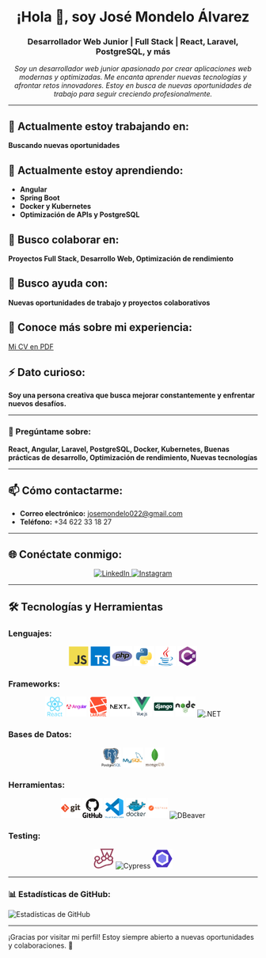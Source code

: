 <h1 align="center">¡Hola 👋, soy José Mondelo Álvarez</h1>
<h3 align="center">Desarrollador Web Junior | Full Stack | React, Laravel, PostgreSQL, y más</h3>

<p align="center">
  <i>Soy un desarrollador web junior apasionado por crear aplicaciones web modernas y optimizadas. Me encanta aprender nuevas tecnologías y afrontar retos innovadores. Estoy en busca de nuevas oportunidades de trabajo para seguir creciendo profesionalmente.</i>
</p>

---

## 🔭 Actualmente estoy trabajando en:
**Buscando nuevas oportunidades**

## 🌱 Actualmente estoy aprendiendo:
- **Angular**
- **Spring Boot**
- **Docker y Kubernetes**
- **Optimización de APIs y PostgreSQL**

## 👯 Busco colaborar en:
**Proyectos Full Stack, Desarrollo Web, Optimización de rendimiento**

## 🤝 Busco ayuda con:
**Nuevas oportunidades de trabajo y proyectos colaborativos**

## 📄 Conoce más sobre mi experiencia:
[Mi CV en PDF](https://drive.google.com/file/d/1X4_eAG-HiwBAxKhf6v3Is6wEDXa2e2m_/view?usp=drive_link)

## ⚡ Dato curioso:
**Soy una persona creativa que busca mejorar constantemente y enfrentar nuevos desafíos.**

---

### 💬 Pregúntame sobre:
**React, Angular, Laravel, PostgreSQL, Docker, Kubernetes, Buenas prácticas de desarrollo, Optimización de rendimiento, Nuevas tecnologías**

---

## 📫 Cómo contactarme:
- **Correo electrónico:** [josemondelo022@gmail.com](mailto:josemondelo022@gmail.com)
- **Teléfono:** +34 622 33 18 27

---

## 🌐 Conéctate conmigo:
<p align="center">
  <a href="https://www.linkedin.com/in/jos%C3%A9-mondelo-%C3%A1lvarez-0868a634a/" target="blank">
    <img src="https://img.shields.io/badge/LinkedIn-%230077B5.svg?&style=for-the-badge&logo=linkedin&logoColor=white" alt="LinkedIn" height="30" />
  </a>
  <a href="https://instagram.com/josee022" target="blank">
    <img src="https://img.shields.io/badge/Instagram-%23E4405F.svg?&style=for-the-badge&logo=instagram&logoColor=white" alt="Instagram" height="30" />
  </a>
</p>

---

## 🛠️ Tecnologías y Herramientas

### **Lenguajes:**
<p align="center">
  <img src="https://raw.githubusercontent.com/devicons/devicon/master/icons/javascript/javascript-original.svg" alt="JavaScript" width="40" height="40"/>
  <img src="https://raw.githubusercontent.com/devicons/devicon/master/icons/typescript/typescript-original.svg" alt="TypeScript" width="40" height="40"/>
  <img src="https://raw.githubusercontent.com/devicons/devicon/master/icons/php/php-original.svg" alt="PHP" width="40" height="40"/>
  <img src="https://raw.githubusercontent.com/devicons/devicon/master/icons/python/python-original.svg" alt="Python" width="40" height="40"/>
  <img src="https://raw.githubusercontent.com/devicons/devicon/master/icons/java/java-original.svg" alt="Java" width="40" height="40"/>
  <img src="https://raw.githubusercontent.com/devicons/devicon/master/icons/csharp/csharp-original.svg" alt="C#" width="40" height="40"/>
</p>

### **Frameworks:**
<p align="center">
  <img src="https://raw.githubusercontent.com/devicons/devicon/master/icons/react/react-original-wordmark.svg" alt="React" width="40" height="40"/>
  <img src="https://raw.githubusercontent.com/devicons/devicon/master/icons/angular/angular-original-wordmark.svg" alt="Angular" width="40" height="40"/>
  <img src="https://raw.githubusercontent.com/devicons/devicon/master/icons/laravel/laravel-plain-wordmark.svg" alt="Laravel" width="40" height="40"/>
  <img src="https://raw.githubusercontent.com/devicons/devicon/master/icons/nextjs/nextjs-original-wordmark.svg" alt="Next.js" width="40" height="40"/>
  <img src="https://raw.githubusercontent.com/devicons/devicon/master/icons/vuejs/vuejs-original-wordmark.svg" alt="Vue.js" width="40" height="40"/>
  <img src="https://raw.githubusercontent.com/devicons/devicon/master/icons/django/django-original.svg" alt="Django" width="40" height="40"/>
  <img src="https://raw.githubusercontent.com/devicons/devicon/master/icons/nodejs/nodejs-original-wordmark.svg" alt="Node.js" width="40" height="40"/>
  <img src="https://raw.githubusercontent.com/devicons/devicon/master/icons/dotnet/dotnet-original-wordmark.svg" alt=".NET" width="40" height="40"/>
</p>

### **Bases de Datos:**
<p align="center">
  <img src="https://raw.githubusercontent.com/devicons/devicon/master/icons/postgresql/postgresql-original-wordmark.svg" alt="PostgreSQL" width="40" height="40"/>
  <img src="https://raw.githubusercontent.com/devicons/devicon/master/icons/mysql/mysql-original-wordmark.svg" alt="MySQL" width="40" height="40"/>
  <img src="https://raw.githubusercontent.com/devicons/devicon/master/icons/mongodb/mongodb-original-wordmark.svg" alt="MongoDB" width="40" height="40"/>
</p>

### **Herramientas:**
<p align="center">
  <img src="https://raw.githubusercontent.com/devicons/devicon/master/icons/git/git-original-wordmark.svg" alt="Git" width="40" height="40"/>
  <img src="https://raw.githubusercontent.com/devicons/devicon/master/icons/github/github-original-wordmark.svg" alt="GitHub" width="40" height="40"/>
  <img src="https://raw.githubusercontent.com/devicons/devicon/master/icons/vscode/vscode-original-wordmark.svg" alt="VS Code" width="40" height="40"/>
  <img src="https://raw.githubusercontent.com/devicons/devicon/master/icons/docker/docker-original-wordmark.svg" alt="Docker" width="40" height="40"/>
  <img src="https://raw.githubusercontent.com/devicons/devicon/master/icons/postman/postman-original-wordmark.svg" alt="Postman" width="40" height="40"/>
  <img src="https://raw.githubusercontent.com/devicons/devicon/master/icons/dbeaver/dbeaver-original-wordmark.svg" alt="DBeaver" width="40" height="40"/>
</p>

### **Testing:**
<p align="center">
  <img src="https://raw.githubusercontent.com/devicons/devicon/master/icons/jest/jest-plain.svg" alt="Jest" width="40" height="40"/>
  <img src="https://raw.githubusercontent.com/devicons/devicon/master/icons/cypress/cypress-plain.svg" alt="Cypress" width="40" height="40"/>
  <img src="https://raw.githubusercontent.com/devicons/devicon/master/icons/eslint/eslint-original.svg" alt="ESLint" width="40" height="40"/>
</p>

---

### 📊 **Estadísticas de GitHub:**

![Estadísticas de GitHub](https://github-readme-stats.vercel.app/api?username=josee022&show_icons=true&hide_title=true&count_private=true&hide=prs&theme=radical)

---

¡Gracias por visitar mi perfil! Estoy siempre abierto a nuevas oportunidades y colaboraciones. 🚀
